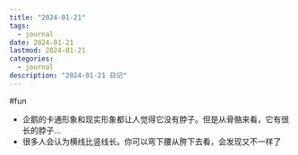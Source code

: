 ```yaml
---
title: "2024-01-21"
tags:
  - journal
date: 2024-01-21
lastmod: 2024-01-21
categories:
  - journal
description: "2024-01-21 日记"
---
```


#fun

- 企鹅的卡通形象和现实形象都让人觉得它没有脖子。但是从骨骼来看，它有很长的脖子...
- 很多人会认为横线比竖线长。你可以弯下腰从胯下去看，会发现又不一样了
